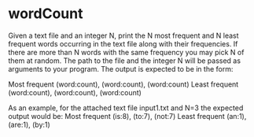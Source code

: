 # wordCount

Given a text file and an integer N, print the N most frequent and N least frequent words occurring in the text file along with their frequencies. If there are more than N words with the same frequency you may pick N of them at random. The path to the file and the integer N will be passed as arguments to your program. The output is expected to be in the form:

Most frequent
(word:count), (word:count), (word:count)
Least frequent
(word:count), (word:count), (word:count)

As an example, for the attached text file input1.txt and N=3 the expected output would be:
Most frequent
(is:8), (to:7), (not:7)
Least frequent
(an:1), (are:1), (by:1)
